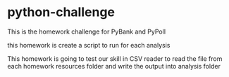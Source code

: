 # python-challenge

This is the homework challenge for PyBank and PyPoll

this homework is create a script to run for each analysis

This homework is going to test our skill in CSV reader to read the file from each homework resources folder and write the output into analysis folder
